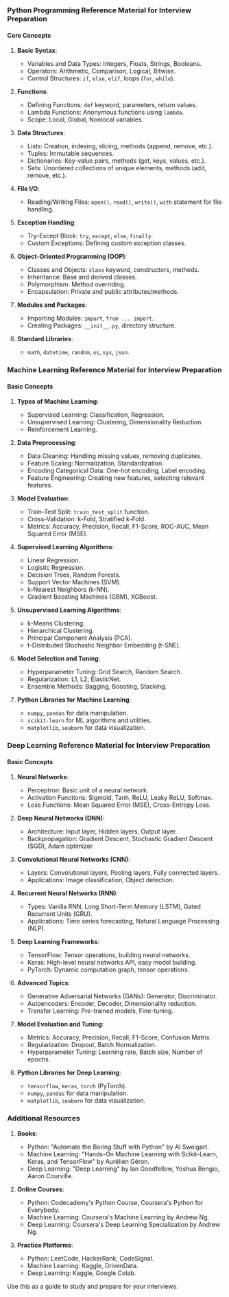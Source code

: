 ### Python Programming Reference Material for Interview Preparation

#### Core Concepts

1. **Basic Syntax**:
   - Variables and Data Types: Integers, Floats, Strings, Booleans.
   - Operators: Arithmetic, Comparison, Logical, Bitwise.
   - Control Structures: `if`, `else`, `elif`, loops (`for`, `while`).

2. **Functions**:
   - Defining Functions: `def` keyword, parameters, return values.
   - Lambda Functions: Anonymous functions using `lambda`.
   - Scope: Local, Global, Nonlocal variables.

3. **Data Structures**:
   - Lists: Creation, indexing, slicing, methods (append, remove, etc.).
   - Tuples: Immutable sequences.
   - Dictionaries: Key-value pairs, methods (get, keys, values, etc.).
   - Sets: Unordered collections of unique elements, methods (add, remove, etc.).

4. **File I/O**:
   - Reading/Writing Files: `open()`, `read()`, `write()`, `with` statement for file handling.

5. **Exception Handling**:
   - Try-Except Block: `try`, `except`, `else`, `finally`.
   - Custom Exceptions: Defining custom exception classes.

6. **Object-Oriented Programming (OOP)**:
   - Classes and Objects: `class` keyword, constructors, methods.
   - Inheritance: Base and derived classes.
   - Polymorphism: Method overriding.
   - Encapsulation: Private and public attributes/methods.

7. **Modules and Packages**:
   - Importing Modules: `import`, `from ... import`.
   - Creating Packages: `__init__.py`, directory structure.

8. **Standard Libraries**:
   - `math`, `datetime`, `random`, `os`, `sys`, `json`.

### Machine Learning Reference Material for Interview Preparation

#### Basic Concepts

1. **Types of Machine Learning**:
   - Supervised Learning: Classification, Regression.
   - Unsupervised Learning: Clustering, Dimensionality Reduction.
   - Reinforcement Learning.

2. **Data Preprocessing**:
   - Data Cleaning: Handling missing values, removing duplicates.
   - Feature Scaling: Normalization, Standardization.
   - Encoding Categorical Data: One-hot encoding, Label encoding.
   - Feature Engineering: Creating new features, selecting relevant features.

3. **Model Evaluation**:
   - Train-Test Split: `train_test_split` function.
   - Cross-Validation: k-Fold, Stratified k-Fold.
   - Metrics: Accuracy, Precision, Recall, F1-Score, ROC-AUC, Mean Squared Error (MSE).

4. **Supervised Learning Algorithms**:
   - Linear Regression.
   - Logistic Regression.
   - Decision Trees, Random Forests.
   - Support Vector Machines (SVM).
   - k-Nearest Neighbors (k-NN).
   - Gradient Boosting Machines (GBM), XGBoost.

5. **Unsupervised Learning Algorithms**:
   - k-Means Clustering.
   - Hierarchical Clustering.
   - Principal Component Analysis (PCA).
   - t-Distributed Stochastic Neighbor Embedding (t-SNE).

6. **Model Selection and Tuning**:
   - Hyperparameter Tuning: Grid Search, Random Search.
   - Regularization: L1, L2, ElasticNet.
   - Ensemble Methods: Bagging, Boosting, Stacking.

7. **Python Libraries for Machine Learning**:
   - `numpy`, `pandas` for data manipulation.
   - `scikit-learn` for ML algorithms and utilities.
   - `matplotlib`, `seaborn` for data visualization.

### Deep Learning Reference Material for Interview Preparation

#### Basic Concepts

1. **Neural Networks**:
   - Perceptron: Basic unit of a neural network.
   - Activation Functions: Sigmoid, Tanh, ReLU, Leaky ReLU, Softmax.
   - Loss Functions: Mean Squared Error (MSE), Cross-Entropy Loss.

2. **Deep Neural Networks (DNN)**:
   - Architecture: Input layer, Hidden layers, Output layer.
   - Backpropagation: Gradient Descent, Stochastic Gradient Descent (SGD), Adam optimizer.

3. **Convolutional Neural Networks (CNN)**:
   - Layers: Convolutional layers, Pooling layers, Fully connected layers.
   - Applications: Image classification, Object detection.

4. **Recurrent Neural Networks (RNN)**:
   - Types: Vanilla RNN, Long Short-Term Memory (LSTM), Gated Recurrent Units (GRU).
   - Applications: Time series forecasting, Natural Language Processing (NLP).

5. **Deep Learning Frameworks**:
   - TensorFlow: Tensor operations, building neural networks.
   - Keras: High-level neural networks API, easy model building.
   - PyTorch: Dynamic computation graph, tensor operations.

6. **Advanced Topics**:
   - Generative Adversarial Networks (GANs): Generator, Discriminator.
   - Autoencoders: Encoder, Decoder, Dimensionality reduction.
   - Transfer Learning: Pre-trained models, Fine-tuning.

7. **Model Evaluation and Tuning**:
   - Metrics: Accuracy, Precision, Recall, F1-Score, Confusion Matrix.
   - Regularization: Dropout, Batch Normalization.
   - Hyperparameter Tuning: Learning rate, Batch size, Number of epochs.

8. **Python Libraries for Deep Learning**:
   - `tensorflow`, `keras`, `torch` (PyTorch).
   - `numpy`, `pandas` for data manipulation.
   - `matplotlib`, `seaborn` for data visualization.

### Additional Resources

1. **Books**:
   - Python: "Automate the Boring Stuff with Python" by Al Sweigart.
   - Machine Learning: "Hands-On Machine Learning with Scikit-Learn, Keras, and TensorFlow" by Aurélien Géron.
   - Deep Learning: "Deep Learning" by Ian Goodfellow, Yoshua Bengio, Aaron Courville.

2. **Online Courses**:
   - Python: Codecademy's Python Course, Coursera's Python for Everybody.
   - Machine Learning: Coursera's Machine Learning by Andrew Ng.
   - Deep Learning: Coursera's Deep Learning Specialization by Andrew Ng.

3. **Practice Platforms**:
   - Python: LeetCode, HackerRank, CodeSignal.
   - Machine Learning: Kaggle, DrivenData.
   - Deep Learning: Kaggle, Google Colab.

Use this as a guide to study and prepare for your interviews.